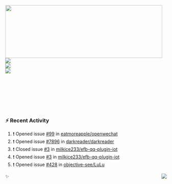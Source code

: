 <p>
  <img align="left" width="490" height="165" src="https://github-readme-stats.vercel.app/api?username=lowking&show_icons=true&hide_border=true&line_height=20&title_color=000000&icon_color=555&show_owner=true&text_color=777"/>
  <p>
    <a href="https://t.me/Violettoy_bot"><img src="https://img.shields.io/badge/Telegram-%2352A4DB.svg?&style=social&logo=telegram&logoColor=white" /></a>
    </br>
    <img src="https://github.com/lowking/lowking/workflows/Waka%20Readme/badge.svg" />
    </br>
    <img src="https://github.com/lowking/lowking/workflows/Activity%20Readme/badge.svg" />
  </p>
  </br>
  </br>
  </br>
  </br>
</p>
</br>

### :zap: Recent Activity

<!--START_SECTION:activity-->
1. ❗️ Opened issue [#99](https://github.com/eatmoreapple/openwechat/issues/99) in [eatmoreapple/openwechat](https://github.com/eatmoreapple/openwechat)
2. ❗️ Opened issue [#7896](https://github.com/darkreader/darkreader/issues/7896) in [darkreader/darkreader](https://github.com/darkreader/darkreader)
3. ❗️ Closed issue [#3](https://github.com/milkice233/efb-qq-plugin-iot/issues/3) in [milkice233/efb-qq-plugin-iot](https://github.com/milkice233/efb-qq-plugin-iot)
4. ❗️ Opened issue [#3](https://github.com/milkice233/efb-qq-plugin-iot/issues/3) in [milkice233/efb-qq-plugin-iot](https://github.com/milkice233/efb-qq-plugin-iot)
5. ❗️ Opened issue [#428](https://github.com/objective-see/LuLu/issues/428) in [objective-see/LuLu](https://github.com/objective-see/LuLu)
<!--END_SECTION:activity-->

✨<img align="right" src="http://profile-counter.glitch.me/lowking/count.svg"/>
